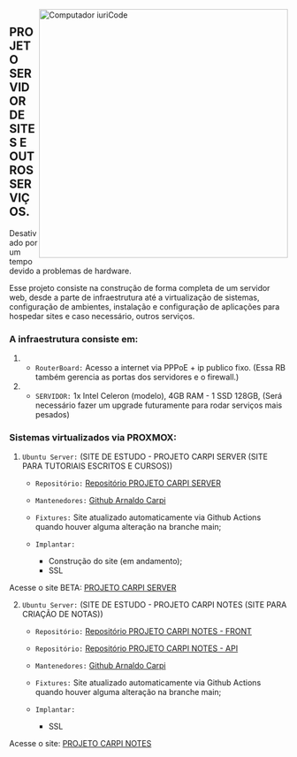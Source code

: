 <img src="https://github.com/arnaldocarpi/Projeto-Servidor-com-Aplicacoes/blob/main/ilustra-capa2.png" min-width="400px" max-width="400px" width="450px" align="right" alt="Computador iuriCode">

## PROJETO SERVIDOR DE SITES E OUTROS SERVIÇOS.
Desativado por um tempo devido a problemas de hardware.

Esse projeto consiste na construção de forma completa de um servidor web, desde a parte de infraestrutura até a virtualização de sistemas, configuração de ambientes,
instalação e configuração de aplicações para hospedar sites e caso necessário, outros serviços.

### A infraestrutura consiste em:

1. - `RouterBoard:` Acesso a internet via PPPoE + ip publico fixo. (Essa RB também gerencia as portas dos servidores e o firewall.)
2. - `SERVIDOR:` 1x Intel Celeron (modelo), 4GB RAM - 1 SSD 128GB, (Será necessário fazer um upgrade futuramente para rodar serviços mais pesados) 

### Sistemas virtualizados via PROXMOX:

1. `Ubuntu Server:` (SITE DE ESTUDO - PROJETO CARPI SERVER (SITE PARA TUTORIAIS ESCRITOS E CURSOS))
    - `Repositório:` [Repositório PROJETO CARPI SERVER](https://github.com/arnaldocarpi/Site-principal)
    - `Mantenedores:` [Github Arnaldo Carpi](https://github.com/arnaldocarpi)
    - `Fixtures:` Site atualizado automaticamente via Github Actions quando houver alguma alteração na branche main;
        
    - `Implantar:` 
        - Construção do site (em andamento);
        -   SSL

Acesse o site BETA: [PROJETO CARPI SERVER](http://carpi.serveblog.net/)

2. `Ubuntu Server:` (SITE DE ESTUDO - PROJETO CARPI NOTES (SITE PARA CRIAÇÃO DE NOTAS))
    - `Repositório:` [Repositório PROJETO CARPI NOTES - FRONT](https://github.com/arnaldocarpi/Carpi-Notes-FRONT)
    - `Repositório:` [Repositório PROJETO CARPI NOTES - API](https://github.com/arnaldocarpi/Carpi-Notes-API)
    - `Mantenedores:` [Github Arnaldo Carpi](https://github.com/arnaldocarpi)
    - `Fixtures:` Site atualizado automaticamente via Github Actions quando houver alguma alteração na branche main;
        
    - `Implantar:` 
        -   SSL

Acesse o site: [PROJETO CARPI NOTES](http://carpinotes.ddns.net:81/)
